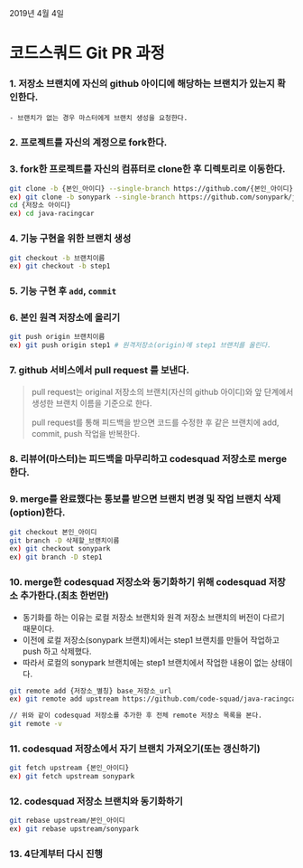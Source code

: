 2019년 4월 4일

# 코드스쿼드 Git PR 과정

### 1. 저장소 브랜치에 자신의 github 아이디에 해당하는 브랜치가 있는지 확인한다. 
    
    - 브랜치가 없는 경우 마스터에게 브랜치 생성을 요청한다.

### 2. 프로젝트를 자신의 계정으로 fork한다.

### 3. fork한 프로젝트를 자신의 컴퓨터로 clone한 후 디렉토리로 이동한다.

```bash
git clone -b {본인_아이디} --single-branch https://github.com/{본인_아이디}/{저장소 아이디}
ex) git clone -b sonypark --single-branch https://github.com/sonypark/java-racingcar
cd {저장소 아이디}
ex) cd java-racingcar
```

### 4. 기능 구현을 위한 브랜치 생성

```bash
git checkout -b 브랜치이름
ex) git checkout -b step1
```

### 5. 기능 구현 후 `add`, `commit`

### 6. 본인 원격 저장소에 올리기

```bash
git push origin 브랜치이름
ex) git push origin step1 # 원격저장소(origin)에 step1 브랜치를 올린다.
```

### 7. github 서비스에서 pull request 를 보낸다.

> pull request는 original 저장소의 브랜치(자신의 github 아이디)와 앞 단계에서 생성한 브랜치 이름을 기준으로 한다. 
> 
> pull request를 통해 피드백을 받으면 코드를 수정한 후 같은 브랜치에 add, commit, push 작업을 반복한다.

### 8. 리뷰어(마스터)는 피드백을 마무리하고 codesquad 저장소로 merge한다.

### 9. merge를 완료했다는 통보를 받으면 브랜치 변경 및 작업 브랜치 삭제(option)한다.
 
 ```bash
 git checkout 본인_아이디
 git branch -D 삭제할_브랜치이름
 ex) git checkout sonypark
 ex) git branch -D step1
```

### 10. merge한 codesquad 저장소와 동기화하기 위해 codesquad 저장소 추가한다.(최초 한번만)

- 동기화를 하는 이유는 로컬 저장소 브랜치와 원격 저장소 브랜치의 버전이 다르기 때문이다.
- 이전에 로컬 저장소(sonypark 브랜치)에서는 step1 브랜치를 만들어 작업하고 push 하고 삭제했다.
- 따라서 로컬의 sonypark 브랜치에는 step1 브랜치에서 작업한 내용이 없는 상태이다.

```bash    
git remote add {저장소_별칭} base_저장소_url
ex) git remote add upstream https://github.com/code-squad/java-racingcar.git

// 위와 같이 codesquad 저장소를 추가한 후 전체 remote 저장소 목록을 본다.
git remote -v
```

### 11. codesquad 저장소에서 자기 브랜치 가져오기(또는 갱신하기)

```bash    
git fetch upstream {본인_아이디}
ex) git fetch upstream sonypark
```

### 12. codesquad 저장소 브랜치와 동기화하기

```bash
git rebase upstream/본인_아이디
ex) git rebase upstream/sonypark
```

### 13. 4단계부터 다시 진행